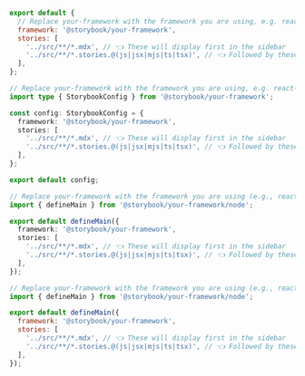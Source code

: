 ```js filename=".storybook/main.js" renderer="common" language="js" tabTitle="CSF 3"
export default {
  // Replace your-framework with the framework you are using, e.g. react-vite, nextjs, vue3-vite, etc.
  framework: '@storybook/your-framework',
  stories: [
    '../src/**/*.mdx', // 👈 These will display first in the sidebar
    '../src/**/*.stories.@(js|jsx|mjs|ts|tsx)', // 👈 Followed by these
  ],
};
```

```ts filename=".storybook/main.ts" renderer="common" language="ts" tabTitle="CSF 3"
// Replace your-framework with the framework you are using, e.g. react-vite, nextjs, vue3-vite, etc.
import type { StorybookConfig } from '@storybook/your-framework';

const config: StorybookConfig = {
  framework: '@storybook/your-framework',
  stories: [
    '../src/**/*.mdx', // 👈 These will display first in the sidebar
    '../src/**/*.stories.@(js|jsx|mjs|ts|tsx)', // 👈 Followed by these
  ],
};

export default config;
```

```ts filename=".storybook/main.ts" renderer="react" language="ts" tabTitle="CSF Next 🧪"
// Replace your-framework with the framework you are using (e.g., react-vite, nextjs, nextjs-vite)
import { defineMain } from '@storybook/your-framework/node';

export default defineMain({
  framework: '@storybook/your-framework',
  stories: [
    '../src/**/*.mdx', // 👈 These will display first in the sidebar
    '../src/**/*.stories.@(js|jsx|mjs|ts|tsx)', // 👈 Followed by these
  ],
});
```

<!-- JS snippets still needed while providing both CSF 3 & Next -->

```js filename=".storybook/main.js" renderer="react" language="js" tabTitle="CSF Next 🧪"
// Replace your-framework with the framework you are using (e.g., react-vite, nextjs, nextjs-vite)
import { defineMain } from '@storybook/your-framework/node';

export default defineMain({
  framework: '@storybook/your-framework',
  stories: [
    '../src/**/*.mdx', // 👈 These will display first in the sidebar
    '../src/**/*.stories.@(js|jsx|mjs|ts|tsx)', // 👈 Followed by these
  ],
});
```
